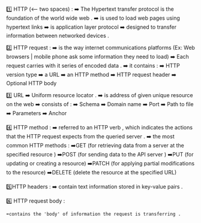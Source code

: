 1️⃣ HTTP (<-- two spaces) : 
    ➡️  The Hypertext transfer protocol is the foundation of the world wide web . 
    ➡️  is used to load web pages using hypertext links 
    ➡️  is application layer protocol 
    ➡️  designed to transfer information between networked devices .

2️⃣ HTTP request : 
    ➡️ is the way internet communications platforms (Ex: Web browsers | mobile phone ask some information they need to load)
    ➡️ Each request carries with it series of encoded data . 
    ➡️ it contains :
        ➡️ HTTP version type 
        ➡️ a URL 
        ➡️ an HTTP method 
        ➡️ HTTP request header 
        ➡️ Optional HTTP body 

3️⃣ URL
    ➡️ Uniform resource locator .
    ➡️ is address of given unique resource on the web 
    ➡️ consists of : 
        ➡️ Schema 
        ➡️ Domain name 
        ➡️ Port 
        ➡️ Path to file 
        ➡️ Parameters
        ➡️ Anchor  
        
4️⃣ HTTP method : 
    ➡️ referred to an HTTP verb , which indicates the actions that the HTTP request expects from the queried server . 
    ➡️ the most common HTTP methods : 
        ➡️GET    (for retrieving data from a server at the specified resource )
        ➡️POST   (for sending data to the API server )
        ➡️PUT    (for updating or creating a resource)
        ➡️PATCH  (for applying  partial modifications to the resource)
        ➡️DELETE (delete the resource at the specified URL)
        
5️⃣HTTP headers :
    ➡️ contain text information stored in key-value pairs .

6️⃣ HTTP request body :

    ➡️contains the 'body' of information the request is transferring .



    
